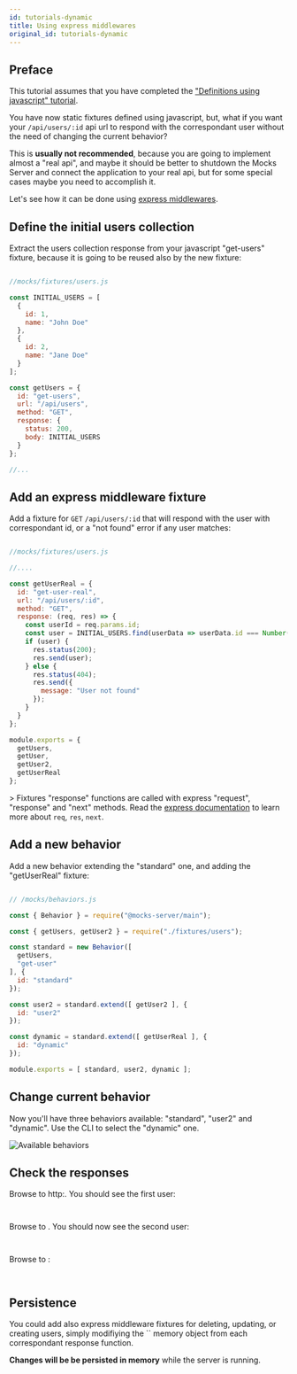 ```yaml
---
id: tutorials-dynamic
title: Using express middlewares
original_id: tutorials-dynamic
---
```

## Preface

This tutorial assumes that you have completed the ["Definitions using javascript" tutorial](tutorials-static.md).

You have now static fixtures defined using javascript, but, what if you want your `/api/users/:id` api url to respond with the correspondant user without the need of changing the current behavior?

This is **usually not recommended**, because you are going to implement almost a "real api", and maybe it should be better to shutdown the Mocks Server and connect the application to your real api, but for some special cases maybe you need to accomplish it.

Let's see how it can be done using [express middlewares](http://expressjs.com/en/guide/using-middleware.html).

## Define the initial users collection

Extract the users collection response from your javascript "get-users" fixture, because it is going to be reused also by the new fixture:

```javascript

//mocks/fixtures/users.js

const INITIAL_USERS = [
  {
    id: 1,
    name: "John Doe"
  },
  {
    id: 2,
    name: "Jane Doe"
  }
];

const getUsers = {
  id: "get-users",
  url: "/api/users",
  method: "GET",
  response: {
    status: 200,
    body: INITIAL_USERS
  }
};

//...


```

## Add an express middleware fixture

Add a fixture for `GET` `/api/users/:id` that will respond with the user with correspondant id, or a "not found" error if any user matches:

```javascript

//mocks/fixtures/users.js

//....

const getUserReal = {
  id: "get-user-real",
  url: "/api/users/:id",
  method: "GET",
  response: (req, res) => {
    const userId = req.params.id;
    const user = INITIAL_USERS.find(userData => userData.id === Number(userId));
    if (user) {
      res.status(200);
      res.send(user);
    } else {
      res.status(404);
      res.send({
        message: "User not found"
      });
    }
  }
};

module.exports = {
  getUsers,
  getUser,
  getUser2,
  getUserReal
};

```

&gt; Fixtures "response" functions are called with express "request", "response" and "next" methods. Read the [express documentation][express-url] to learn more about `req`, `res`, `next`.

## Add a new behavior

Add a new behavior extending the "standard" one, and adding the "getUserReal" fixture:

```javascript

// /mocks/behaviors.js

const { Behavior } = require("@mocks-server/main");

const { getUsers, getUser2 } = require("./fixtures/users");

const standard = new Behavior([
  getUsers,
  "get-user"
], {
  id: "standard"
});

const user2 = standard.extend([ getUser2 ], {
  id: "user2"
});

const dynamic = standard.extend([ getUserReal ], {
  id: "dynamic"
});

module.exports = [ standard, user2, dynamic ];

```

## Change current behavior

Now you'll have three behaviors available: "standard", "user2" and "dynamic". Use the CLI to select the "dynamic" one.

![Available behaviors](/img/tutorials-dynamic-01.png)

## Check the responses

Browse to http:. You should see the first user:

```json



```

Browse to . You should now see the second user:

```json



```

Browse to :

```json



```

## Persistence

You could add also express middleware fixtures for deleting, updating, or creating users, simply modifiying the `` memory object from each correspondant response function.

**Changes will be be persisted in memory** while the server is running.

[express-url]: https://expressjs.com/es/4x/api.html
